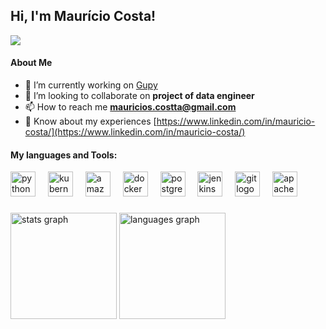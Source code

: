 <h2 align="left">Hi, I'm Maurício Costa! </h2>


<div align="left">
  <img src="https://visitor-badge.laobi.icu/badge?page_id=omaucosta.omaucosta&"  />
</div>

<h4 align="left">About Me</h4>

- 🔭 I’m currently working on [Gupy](https://www.gupy.io/)
- 👯 I’m looking to collaborate on **project of data engineer**
- 📫 How to reach me **mauricios.costta@gmail.com**
- 📄 Know about my experiences [https://www.linkedin.com/in/mauricio-costa/](https://www.linkedin.com/in/mauricio-costa/)

<h4 align="left">My languages and Tools:</h4>

<div align="left">
  <img src="https://skillicons.dev/icons?i=py" height="40" alt="python logo"  />
  <img width="12" />
  <img src="https://skillicons.dev/icons?i=kubernetes" height="40" alt="kubernetes logo"  />
  <img width="12" />
  <img src="https://skillicons.dev/icons?i=aws" height="40" alt="amazonwebservices logo"  />
  <img width="12" />
  <img src="https://skillicons.dev/icons?i=docker" height="40" alt="docker logo"  />
  <img width="12" />
  <img src="https://skillicons.dev/icons?i=postgres" height="40" alt="postgresql logo"  />
  <img width="12" />
  <img src="https://skillicons.dev/icons?i=jenkins" height="40" alt="jenkins logo"  />
  <img width="12" />
  <img src="https://skillicons.dev/icons?i=git" height="40" alt="git logo"  />
  <img width="12" />
  <img src="https://skillicons.dev/icons?i=kafka" height="40" alt="apachekafka logo"  />
</div>

###
<div align="left">
  <img src="https://github-readme-stats.vercel.app/api?username=omaucosta&hide_title=false&hide_rank=false&show_icons=true&include_all_commits=true&count_private=true&disable_animations=false&theme=codeSTACKr&locale=en&hide_border=false&order=1" height="170" alt="stats graph"  />
  <img src="https://github-readme-stats.vercel.app/api/top-langs?username=omaucosta&locale=en&hide_title=false&layout=compact&card_width=320&langs_count=5&theme=codeSTACKr&hide_border=false&order=2" height="170" alt="languages graph"  />
</div>


<!--
<p><img align="cente" src="https://github-readme-stats.vercel.app/api/top-langs?username=omaucosta&show_icons=true&locale=en&layout=compact" alt="omaucosta" /></p>


<h3 align="left">Connect with me:</h3>

<img src="https://img.shields.io/static/v1?message=Gmail&logo=gmail&label=&color=D14836&logoColor=white&labelColor=&style=for-the-badge" height="25" alt="gmail logo"  /> <img src="https://img.shields.io/static/v1?message=LinkedIn&logo=linkedin&label=&color=0077B5&logoColor=white&labelColor=&style=for-the-badge" height="25" alt="linkedin logo"  />
-->
